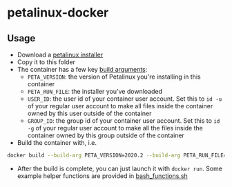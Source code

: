 # petalinux-docker

## Usage

- Download a [petalinux installer](https://www.xilinx.com/support/download/index.html/content/xilinx/en/downloadNav/embedded-design-tools.html)
- Copy it to this folder
- The container has a few key [build arguments](https://github.com/UA-RCL/petalinux-docker/blob/7c37f855bc746956aa539667a8a7aae4c15400f3/Dockerfile#L69-L72):
  - `PETA_VERSION`: the version of Petalinux you're installing in this container
  - `PETA_RUN_FILE`: the installer you've downloaded
  - `USER_ID`: the user id of your container user account. Set this to `id -u` of your regular user account to make all files inside the container owned by this user outside of the container
  - `GROUP_ID`: the group id of your container user account. Set this to `id -g` of your regular user account to make all the files inside the container owned by this group outside of the container
- Build the container with, i.e.

```bash
docker build --build-arg PETA_VERSION=2020.2 --build-arg PETA_RUN_FILE=petalinux-v2020.2-final-installer.run --build-arg USER_ID=`id -u` --build-arg GROUP_ID=`id -g` --tag petalinux:2020.2
```

- After the build is complete, you can just launch it with `docker run`. Some example helper functions are provided in [bash_functions.sh](https://github.com/UA-RCL/petalinux-docker/blob/master/bash_functions.sh)
